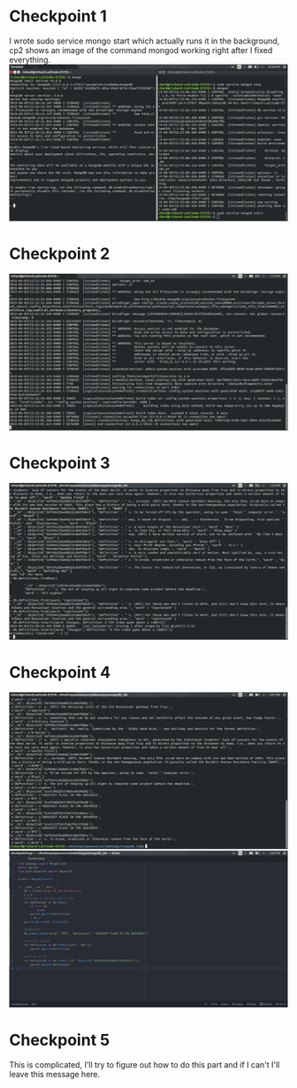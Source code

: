 # Checkpoint  1  
I wrote sudo service mongo start which actually runs it in the background, cp2 shows an image of the command mongod working right after I fixed everything.
![1](1.png)  

# Checkpoint 2
![2](2.png)

# Checkpoint 3
![3](3.png)

# Checkpoint 4  
![4](4good.png)
![4](4good1.png)

# Checkpoint 5

This is complicated, I'll try to figure out how to do this part and if I can't I'll leave this message here.
